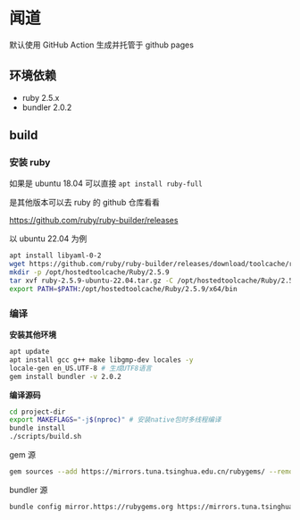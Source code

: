 # 闻道

默认使用 GitHub Action 生成并托管于 github pages


## 环境依赖

* ruby 2.5.x
* bundler 2.0.2


## build

### 安装 ruby

如果是 ubuntu 18.04 可以直接 `apt install ruby-full`

是其他版本可以去 ruby 的 github 仓库看看

<https://github.com/ruby/ruby-builder/releases>

以 ubuntu 22.04 为例

```bash
apt install libyaml-0-2
wget https://github.com/ruby/ruby-builder/releases/download/toolcache/ruby-2.5.9-ubuntu-22.04.tar.gz
mkdir -p /opt/hostedtoolcache/Ruby/2.5.9
tar xvf ruby-2.5.9-ubuntu-22.04.tar.gz -C /opt/hostedtoolcache/Ruby/2.5.9
export PATH=$PATH:/opt/hostedtoolcache/Ruby/2.5.9/x64/bin
```


### 编译

**安装其他环境**

```bash
apt update
apt install gcc g++ make libgmp-dev locales -y
locale-gen en_US.UTF-8 # 生成UTF8语言
gem install bundler -v 2.0.2
```

**编译源码**

```bash
cd project-dir
export MAKEFLAGS="-j$(nproc)" # 安装native包时多线程编译
bundle install
./scripts/build.sh
```

gem 源

```bash
gem sources --add https://mirrors.tuna.tsinghua.edu.cn/rubygems/ --remove https://rubygems.org/
```

bundler 源

```bash
bundle config mirror.https://rubygems.org https://mirrors.tuna.tsinghua.edu.cn/rubygems
```
